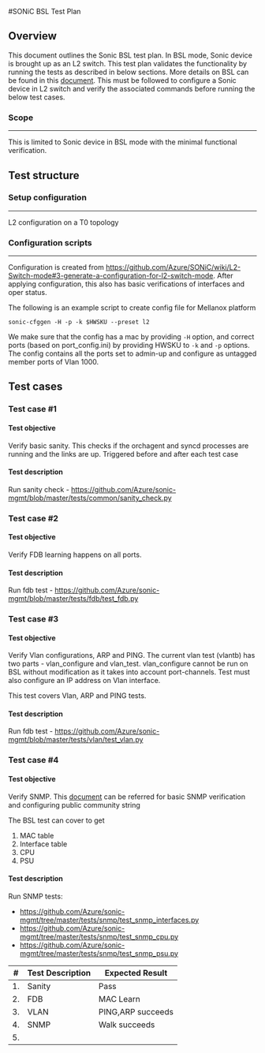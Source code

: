 #SONiC BSL Test Plan


## Overview
This document outlines the Sonic BSL test plan. In BSL mode, Sonic device is brought up as an L2 switch. This test plan validates the functionality by running the tests as described in below sections. More details on BSL can be found in this [document](https://github.com/Azure/SONiC/wiki/L2-Switch-mode#3-generate-a-configuration-for-l2-switch-mode). This must be followed to configure a Sonic device in L2 switch and verify the associated commands before running the below test cases. 

### Scope
---------
This is limited to Sonic device in BSL mode with the minimal functional verification. 


## Test structure 

### Setup configuration
-------------------
L2 configuration on a T0 topology

### Configuration scripts
-------------------------

Configuration is created from https://github.com/Azure/SONiC/wiki/L2-Switch-mode#3-generate-a-configuration-for-l2-switch-mode. After applying configuration, this also has basic verifications of interfaces and oper status.

The following is an example script to create config file for Mellanox platform
```
sonic-cfggen -H -p -k $HWSKU --preset l2
```

We make sure that the config has a mac by providing `-H` option, and correct ports (based on port_config.ini) by providing HWSKU to `-k` and `-p` options.
The config contains all the ports set to admin-up and configure as untagged member ports of Vlan 1000.

Test cases
----------

### Test case \#1

#### Test objective
Verify basic sanity. This checks if the orchagent and syncd processes are running and the links are up.
 Triggered before and after each test case

#### Test description
Run sanity check - https://github.com/Azure/sonic-mgmt/blob/master/tests/common/sanity_check.py

### Test case \#2

#### Test objective
Verify FDB learning happens on all ports.

#### Test description
Run fdb test - https://github.com/Azure/sonic-mgmt/blob/master/tests/fdb/test_fdb.py

### Test case \#3

#### Test objective
Verify Vlan configurations, ARP and PING. The current vlan test (vlantb) has two parts - vlan_configure and vlan_test. vlan_configure cannot be run on BSL without modification as it takes into account port-channels. Test must also configure an IP address on Vlan interface. 

This test covers Vlan, ARP and PING tests.

#### Test description
Run fdb test - https://github.com/Azure/sonic-mgmt/blob/master/tests/vlan/test_vlan.py



### Test case \#4

#### Test objective
Verify SNMP. This [document](https://github.com/Azure/SONiC/wiki/How-to-Check-SNMP-Configuration) can be referred for basic SNMP verification and configuring public community string

 The BSL test can cover to get 
  1. MAC table
  2. Interface table
  3. CPU
  4. PSU

#### Test description
Run SNMP tests:
 - https://github.com/Azure/sonic-mgmt/tree/master/tests/snmp/test_snmp_interfaces.py
 - https://github.com/Azure/sonic-mgmt/tree/master/tests/snmp/test_snmp_cpu.py
 - https://github.com/Azure/sonic-mgmt/tree/master/tests/snmp/test_snmp_psu.py

| **\#** | **Test Description** | **Expected Result** |
|--------|----------------------|---------------------|
| 1.     |  Sanity              |      Pass           |
| 2.     |  FDB                 |      MAC Learn      |
| 3.     |  VLAN                |   PING,ARP succeeds |
| 4.     |  SNMP                |    Walk succeeds    |
| 5.     |                      |                     |

